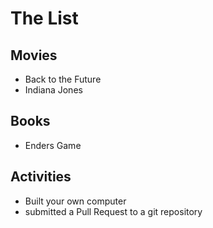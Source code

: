 
# The List

## Movies
* Back to the Future
* Indiana Jones

## Books
* Enders Game

## Activities
* Built your own computer
* submitted a Pull Request to a git repository
